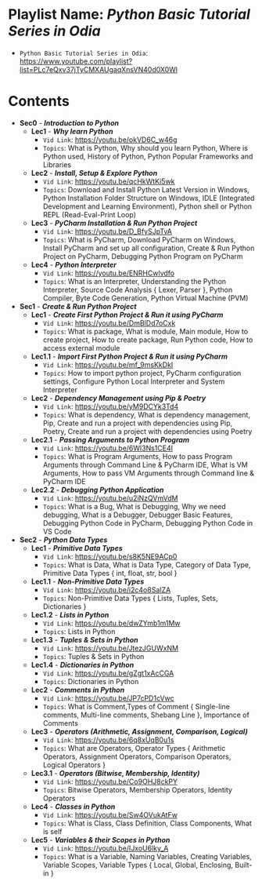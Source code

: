# Playlist Name: _Python Basic Tutorial Series in Odia_

- `Python Basic Tutorial Series in Odia`: https://www.youtube.com/playlist?list=PLc7eQxv37jTyCMXAUgaqXnsVN40d0X0Wl

# Contents

- **Sec0** - **_Introduction to Python_**
  - **Lec1** - **_Why learn Python_**
    - `Vid Link`: https://youtu.be/okVD6C_w46g
    - `Topics`: What is Python, Why should you learn Python, Where is Python used, History of Python, Python Popular Frameworks and Libraries
  - **Lec2** - **_Install, Setup & Explore Python_**
    - `Vid Link`: https://youtu.be/qcHkWtKi5wk
    - `Topics`: Download and Install Python Latest Version in Windows, Python Installation Folder Structure on Windows, IDLE (Integrated Development and Learning Environment), Python shell or Python REPL (Read-Eval-Print Loop)
  - **Lec3** - **_PyCharm Installation & Run Python Project_**
    - `Vid Link`: https://youtu.be/D_BfySJpTvA
    - `Topics`: What is PyCharm, Download PyCharm on Windows, Install PyCharm and set up all configuration, Create & Run Python Project on PyCharm, Debugging Python Program on PyCharm
  - **Lec4** - **_Python Interpreter_**
    - `Vid Link`: https://youtu.be/ENRHCwlvdfo
    - `Topics`: What is an Interpreter, Understanding the Python Interpreter, Source Code Analysis { Lexer, Parser }, Python Compiler, Byte Code Generation, Python Virtual Machine (PVM)
- **Sec1** - **_Create & Run Python Project_**
  - **Lec1** - **_Create First Python Project & Run it using PyCharm_**
    - `Vid Link`: https://youtu.be/DmBlDd7oCxk
    - `Topics`: What is package, What is module, Main module, How to create project, How to create package, Run Python code, How to access external module
  - **Lec1.1** - **_Import First Python Project & Run it using PyCharm_**
    - `Vid Link`: https://youtu.be/mf_9msKkDkI
    - `Topics`: How to import python project, PyCharm configuration settings, Configure Python Local Interpreter and System Interpreter
  - **Lec2** - **_Dependency Management using Pip & Poetry_**
    - `Vid Link`: https://youtu.be/yM9DCYk3Td4
    - `Topics`: What is dependency, What is dependency management, Pip, Create and run a project with dependencies using Pip, Poetry, Create and run a project with dependencies using Poetry
  - **Lec2.1** - **_Passing Arguments to Python Program_**
    - `Vid Link`: https://youtu.be/6Wl3Ns1CE4I
    - `Topics`: What is Program Arguments, How to pass Program Arguments through Command Line & PyCharm IDE, What is VM Arguments, How to pass VM Arguments through Command line & PyCharm IDE
  - **Lec2.2** - **_Debugging Python Application_**
    - `Vid Link`: https://youtu.be/u2iNzQVmVdM
    - `Topics`: What is a Bug, What is Debugging, Why we need debugging, What is a Debugger, Debugger Basic Features, Debugging Python Code in PyCharm, Debugging Python Code in VS Code
- **Sec2** - **_Python Data Types_**
  - **Lec1** - **_Primitive Data Types_**
    - `Vid Link`: https://youtu.be/s8K5NE9ACp0
    - `Topics`: What is Data, What is Data Type, Category of Data Type, Primitive Data Types { int, float, str, bool }
  - **Lec1.1** - **_Non-Primitive Data Types_**
    - `Vid Link`: https://youtu.be/i2c4o8SaIZA
    - `Topics`: Non-Primitive Data Types { Lists, Tuples, Sets, Dictionaries }
  - **Lec1.2** - **_Lists in Python_**
    - `Vid Link`: https://youtu.be/dwZYmb1m1Mw
    - `Topics`: Lists in Python
  - **Lec1.3** - **_Tuples & Sets in Python_**
    - `Vid Link`: https://youtu.be/JtezJGUWxNM
    - `Topics`: Tuples & Sets in Python
  - **Lec1.4** - **_Dictionaries in Python_**
    - `Vid Link`: https://youtu.be/gZgt1xAcCGA
    - `Topics`: Dictionaries in Python
  - **Lec2** - **_Comments in Python_**
    - `Vid Link`: https://youtu.be/JP7cPD1cVwc
    - `Topics`: What is Comment,Types of Comment { Single-line comments, Multi-line comments, Shebang Line }, Importance of Comments
  - **Lec3** - **_Operators (Arithmetic, Assignment, Comparison, Logical)_**
    - `Vid Link`: https://youtu.be/6q8xUqB0u1s
    - `Topics`: What are Operators, Operator Types { Arithmetic Operators, Assignment Operators, Comparison Operators, Logical Operators }
  - **Lec3.1** - **_Operators (Bitwise, Membership, Identity)_**
    - `Vid Link`: https://youtu.be/Co9OHJ8ckPY
    - `Topics`: Bitwise Operators, Membership Operators, Identity Operators
  - **Lec4** - **_Classes in Python_**
    - `Vid Link`: https://youtu.be/Sw4OVukAtFw
    - `Topics`: What is Class, Class Definition, Class Components, What is self
  - **Lec5** - **_Variables & their Scopes in Python_**
    - `Vid Link`: https://youtu.be/IJxoU6lky_A
    - `Topics`: What is a Variable, Naming Variables, Creating Variables, Variable Scopes, Variable Types { Local, Global, Enclosing, Built-in }
